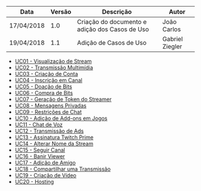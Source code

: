 Data|Versão|Descrição|Autor
-----|------|---------|-------
17/04/2018|1.0|Criação do documento e adição dos Casos de Uso|João Carlos|
19/04/2018|1.1|Adição de Casos de Uso|Gabriel Ziegler|

* [UC01 - Visualização de Stream](Diagrama-Visualização-de-Stream)
* [UC02 - Transmissão Multimídia](Diagrama-Transmissão-Multimídia)
* [UC03 - Criação de Conta](Diagrama-Criação-de-Conta)
* [UC04 - Inscrição em Canal](Diagrama-Inscrição-em-Canal)
* [UC05 - Doação de Bits](Diagrama-Doação-de-Bits)
* [UC06 - Compra de Bits](Diagrama-Compra-de-Bits)
* [UC07 - Geração de Token do Streamer](Diagrama-Geração-de-Token-do-Streamer)
* [UC08 - Mensagens Privadas](Diagrama-Mensagens-Privadas)
* [UC09 - Restrições de Chat](Diagrama-Restrições-de-Chat)
* [UC10 - Adição de Add-ons em Jogos](Diagrama-Adição-de-Add-ons-em-Jogos)
* [UC11 - Chat de Voz](Diagrama-Chat-de-Voz)
* [UC12 - Transmissão de Ads](Diagrama-Transmissão-de-Ads)
* [UC13 - Assinatura Twitch Prime](Diagrama-Assinatura-Twitch-Prime)
* [UC14 - Alterar Nome da Stream](Diagrama-Alterar-Nome-da-Stream)
* [UC15 - Seguir Canal](Diagrama-Seguir-Canal)
* [UC16 - Banir Viewer](Diagrama-Banir-Viewer)
* [UC17 - Adição de Amigo](Diagrama-Adição-de-Amigo)
* [UC18 - Compartilhar uma Transmissão](Diagrama-Compartilhar-uma-Transmissão)
* [UC19 - Criação de Vídeo](Diagrama-Criação-de-Vídeo)
* [UC20 - Hosting](Diagrama-Hosting)

